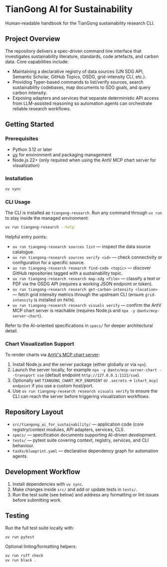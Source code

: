 # TianGong AI for Sustainability

Human-readable handbook for the TianGong sustainability research CLI.

## Project Overview

The repository delivers a spec-driven command line interface that investigates sustainability literature, standards, code artefacts, and carbon data. Core capabilities include:

- Maintaining a declarative registry of data sources (UN SDG API, Semantic Scholar, GitHub Topics, OSDG, grid-intensity CLI, etc.).
- Providing Typer-based commands to list/verify sources, search sustainability codebases, map documents to SDG goals, and query carbon intensity.
- Exposing adapters and services that separate deterministic API access from LLM-assisted reasoning so automation agents can orchestrate reliable research workflows.

## Getting Started

### Prerequisites

- Python 3.12 or later
- [uv](https://docs.astral.sh/uv/) for environment and packaging management
- Node.js 22+ (only required when using the AntV MCP chart server for visualization)

### Installation

```bash
uv sync
```

### CLI Usage

The CLI is installed as `tiangong-research`. Run any command through `uv run` to stay inside the managed environment:

```bash
uv run tiangong-research --help
```

Helpful entry points:

- `uv run tiangong-research sources list` — inspect the data source catalogue.
- `uv run tiangong-research sources verify <id>` — check connectivity or configuration for a specific source.
- `uv run tiangong-research research find-code <topic>` — discover GitHub repositories tagged with a sustainability topic.
- `uv run tiangong-research research map-sdg <file>` — classify a text or PDF via the OSDG API (requires a working JSON endpoint or token).
- `uv run tiangong-research research get-carbon-intensity <location>` — fetch grid intensity metrics through the upstream CLI (ensure `grid-intensity` is installed on `PATH`).
- `uv run tiangong-research research visuals verify` — confirm the AntV MCP chart server is reachable (requires Node.js and `npx -y @antv/mcp-server-chart`).

Refer to the AI-oriented specifications in `specs/` for deeper architectural detail.

### Chart Visualization Support

To render charts via [AntV's MCP chart server](https://github.com/antvis/mcp-server-chart):

1. Install Node.js and the server package (either globally or via `npx`).
2. Launch the server locally, for example `npx -y @antv/mcp-server-chart --transport sse` (default endpoint `http://127.0.0.1:1122/sse`).
3. Optionally set `TIANGONG_CHART_MCP_ENDPOINT` or `.secrets` → `[chart_mcp] endpoint` if you use a custom host/port.
4. Use `uv run tiangong-research research visuals verify` to ensure the CLI can reach the server before triggering visualization workflows.

## Repository Layout

- `src/tiangong_ai_for_sustainability/` — application code (core registry/context modules, API adapters, services, CLI).
- `specs/` — specification documents supporting AI-driven development.
- `tests/` — pytest suite covering context, registry, services, and CLI behaviour.
- `tasks/blueprint.yaml` — declarative dependency graph for automation agents.

## Development Workflow

1. Install dependencies with `uv sync`.
2. Make changes inside `src/` and add or update tests in `tests/`.
3. Run the test suite (see below) and address any formatting or lint issues before submitting work.

## Testing

Run the full test suite locally with:

```bash
uv run pytest
```

Optional linting/formatting helpers:

```bash
uv run ruff check
uv run black .
```
